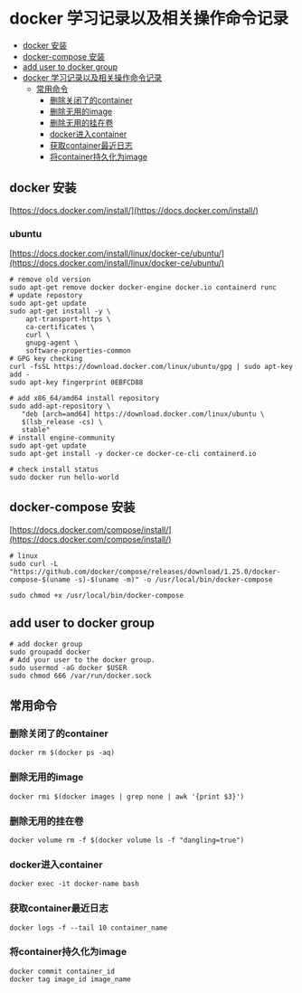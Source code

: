# docker 学习记录以及相关操作命令记录
<!-- TOC -->
- [docker 安装](#docker-安装)
- [docker-compose 安装](#docker-compose-安装)
- [add user to docker group](#add-user-to-docker-group)
- [docker 学习记录以及相关操作命令记录](#docker-学习记录以及相关操作命令记录)
    - [常用命令](#常用命令)
        - [删除关闭了的container](#删除关闭了的container)
        - [删除无用的image](#删除无用的image)
        - [删除无用的挂在卷](#删除无用的挂在卷)
        - [docker进入container](#docker进入container)
        - [获取container最近日志](#获取container最近日志)
        - [将container持久化为image](#将container持久化为image)

<!-- /TOC -->
## docker 安装
[https://docs.docker.com/install/](https://docs.docker.com/install/)
### ubuntu
[https://docs.docker.com/install/linux/docker-ce/ubuntu/](https://docs.docker.com/install/linux/docker-ce/ubuntu/)
```shell
# remove old version
sudo apt-get remove docker docker-engine docker.io containerd runc
# update repostory
sudo apt-get update
sudo apt-get install -y \
    apt-transport-https \
    ca-certificates \
    curl \
    gnupg-agent \
    software-properties-common
# GPG key checking
curl -fsSL https://download.docker.com/linux/ubuntu/gpg | sudo apt-key add -
sudo apt-key fingerprint 0EBFCD88

# add x86_64/amd64 install repository
sudo add-apt-repository \
   "deb [arch=amd64] https://download.docker.com/linux/ubuntu \
   $(lsb_release -cs) \
   stable"
# install engine-community
sudo apt-get update
sudo apt-get install -y docker-ce docker-ce-cli containerd.io

# check install status
sudo docker run hello-world

```
## docker-compose 安装
[https://docs.docker.com/compose/install/](https://docs.docker.com/compose/install/)
```shell
# linux
sudo curl -L "https://github.com/docker/compose/releases/download/1.25.0/docker-compose-$(uname -s)-$(uname -m)" -o /usr/local/bin/docker-compose

sudo chmod +x /usr/local/bin/docker-compose

```
## add user to docker group
```shell
# add docker group
sudo groupadd docker
# Add your user to the docker group.
sudo usermod -aG docker $USER
sudo chmod 666 /var/run/docker.sock
```

## 常用命令
### 删除关闭了的container
```shell
docker rm $(docker ps -aq)
```
### 删除无用的image
```shell
docker rmi $(docker images | grep none | awk '{print $3}')
```
### 删除无用的挂在卷
```shell
docker volume rm -f $(docker volume ls -f "dangling=true")
```
### docker进入container
```shell
docker exec -it docker-name bash
```

### 获取container最近日志
```shell
docker logs -f --tail 10 container_name
```
### 将container持久化为image
```shell
docker commit container_id
docker tag image_id image_name
```
